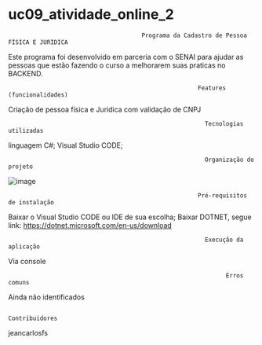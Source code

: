 # uc09_atividade_online_2
                                          Programa da Cadastro de Pessoa FÍSICA E JURIDICA
  
  Este programa foi desenvolvido em parceria com o SENAI para ajudar as pessoas que estão fazendo o curso a melhorarem suas praticas no BACKEND.
  
                                                          Features (funcionalidades)
  Criação de pessoa física e Juridica com validação de CNPJ
                
                                                            Tecnologias utilizadas
 linguagem C#;
 Visual Studio CODE;
                                                
                                                            Organização do projeto
                                                            
                                                            
   ![image](https://user-images.githubusercontent.com/39334165/160050457-cc44d300-4558-4e6c-9ea7-cf6132a3130f.png)

                                                          Pré-requisitos de instalação
Baixar o Visual Studio CODE ou IDE de sua escolha;
Baixar DOTNET, segue link:
 https://dotnet.microsoft.com/en-us/download
                                                      
                                                            Execução da aplicação
Via console
                          
                                                                  Erros comuns
Ainda não identificados
                                                                
                                                                Contribuidores
jeancarlosfs
